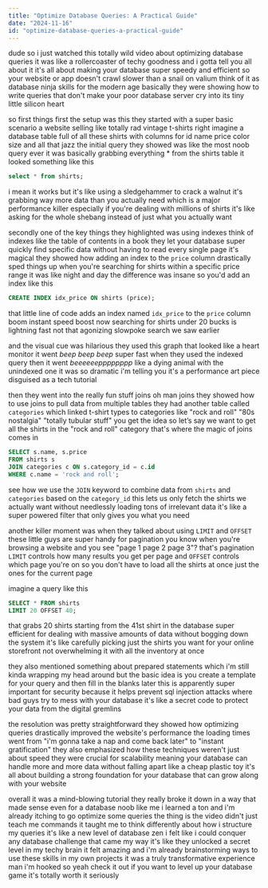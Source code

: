 ```yaml
---
title: "Optimize Database Queries: A Practical Guide"
date: "2024-11-16"
id: "optimize-database-queries-a-practical-guide"
---
```


dude so i just watched this totally wild video about optimizing database queries it was like a rollercoaster of techy goodness and i gotta tell you all about it  it's all about making your database super speedy and efficient so your website or app doesn't crawl slower than a snail on valium  think of it as database ninja skills for the modern age basically they were showing how to write queries that don't make your poor database server cry into its tiny little silicon heart

 so first things first the setup was this they started with a super basic scenario a website selling like totally rad vintage t-shirts right  imagine a database table full of all these shirts with columns for id name price color size and all that jazz  the initial query they showed was like the most noob query ever it was basically grabbing everything * from the shirts table  it looked something like this


```sql
select * from shirts;
```

i mean it works but it's like using a sledgehammer to crack a walnut  it's grabbing way more data than you actually need which is a major performance killer especially if you're dealing with millions of shirts  it's like asking for the whole shebang instead of just what you actually want


secondly one of the key things they highlighted was using indexes  think of indexes like the table of contents in a book they let your database super quickly find specific data without having to read every single page  it's magical  they showed how adding an index to the `price` column drastically sped things up when you're searching for shirts within a specific price range  it was like night and day the difference was insane  so you'd add an index like this


```sql
CREATE INDEX idx_price ON shirts (price);
```

that little line of code adds an index named `idx_price` to the `price` column  boom instant speed boost now searching for shirts under 20 bucks is lightning fast not that agonizing slowpoke search we saw earlier


and the visual cue was hilarious they used this graph that looked like a heart monitor it went *beep beep beep* super fast when they used the indexed query then it went *beeeeeepppppppp*  like a dying animal with the unindexed one  it was so dramatic  i'm telling you it's a performance art piece disguised as a tech tutorial


then they went into the really fun stuff  joins  oh man joins  they showed how to use joins to pull data from multiple tables  they had another table called `categories` which linked t-shirt types to categories like "rock and roll" "80s nostalgia" "totally tubular stuff" you get the idea so let’s say we want to get all the shirts in the "rock and roll" category  that's where the magic of joins comes in


```sql
SELECT s.name, s.price
FROM shirts s
JOIN categories c ON s.category_id = c.id
WHERE c.name = 'rock and roll';
```

see how we use the `JOIN` keyword to combine data from `shirts` and `categories` based on the `category_id`  this lets us only fetch the shirts we actually want without needlessly loading tons of irrelevant data it's like a super powered filter that only gives you what you need


another killer moment was when they talked about using `LIMIT` and `OFFSET`  these little guys are super handy for pagination  you know when you're browsing a website and you see "page 1 page 2 page 3"?  that's pagination  `LIMIT` controls how many results you get per page and `OFFSET` controls which page you're on so you don't have to load all the shirts at once just the ones for the current page


imagine a query like this


```sql
SELECT * FROM shirts
LIMIT 20 OFFSET 40;
```

that grabs 20 shirts starting from the 41st shirt in the database super efficient for dealing with massive amounts of data without bogging down the system  it's like carefully picking just the shirts you want for your online storefront  not overwhelming it with all the inventory at once


they also mentioned something about prepared statements which i'm still kinda wrapping my head around but the basic idea is you create a template for your query and then fill in the blanks later  this is apparently super important for security because it helps prevent sql injection attacks where bad guys try to mess with your database  it's like a secret code to protect your data from the digital gremlins


the resolution was pretty straightforward they showed how optimizing queries drastically improved the website's performance  the loading times went from "i'm gonna take a nap and come back later" to "instant gratification"  they also emphasized how these techniques weren't just about speed they were crucial for scalability  meaning your database can handle more and more data without falling apart like a cheap plastic toy  it's all about building a strong foundation for your database that can grow along with your website


overall it was a mind-blowing tutorial they really broke it down in a way that made sense even for a database noob like me  i learned a ton and i'm already itching to go optimize some queries  the thing is the video didn't just teach me commands it taught me to think differently about how i structure my queries it's like a new level of database zen  i felt like i could conquer any database challenge that came my way  it's like they unlocked a secret level in my techy brain  it felt amazing and i'm already brainstorming ways to use these skills in my own projects  it was a truly transformative experience man  i'm hooked  so yeah check it out if you want to level up your database game  it's totally worth it seriously
